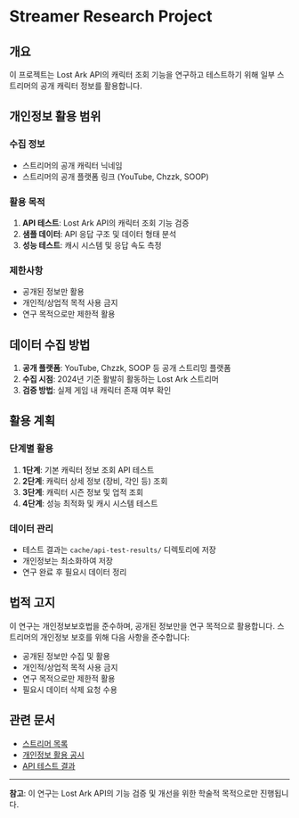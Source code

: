 # Streamer Research Project

<!-- @cursor-change: 2025-01-27, v1.0.1, 문서 최신화 규칙 적용 -->

## 개요

이 프로젝트는 Lost Ark API의 캐릭터 조회 기능을 연구하고 테스트하기 위해 일부
스트리머의 공개 캐릭터 정보를 활용합니다.

## 개인정보 활용 범위

### 수집 정보

- 스트리머의 공개 캐릭터 닉네임
- 스트리머의 공개 플랫폼 링크 (YouTube, Chzzk, SOOP)

### 활용 목적

1. **API 테스트**: Lost Ark API의 캐릭터 조회 기능 검증
2. **샘플 데이터**: API 응답 구조 및 데이터 형태 분석
3. **성능 테스트**: 캐시 시스템 및 응답 속도 측정

### 제한사항

- 공개된 정보만 활용
- 개인적/상업적 목적 사용 금지
- 연구 목적으로만 제한적 활용

## 데이터 수집 방법

1. **공개 플랫폼**: YouTube, Chzzk, SOOP 등 공개 스트리밍 플랫폼
2. **수집 시점**: 2024년 기준 활발히 활동하는 Lost Ark 스트리머
3. **검증 방법**: 실제 게임 내 캐릭터 존재 여부 확인

## 활용 계획

### 단계별 활용

1. **1단계**: 기본 캐릭터 정보 조회 API 테스트
2. **2단계**: 캐릭터 상세 정보 (장비, 각인 등) 조회
3. **3단계**: 캐릭터 시즌 정보 및 업적 조회
4. **4단계**: 성능 최적화 및 캐시 시스템 테스트

### 데이터 관리

- 테스트 결과는 `cache/api-test-results/` 디렉토리에 저장
- 개인정보는 최소화하여 저장
- 연구 완료 후 필요시 데이터 정리

## 법적 고지

이 연구는 개인정보보호법을 준수하며, 공개된 정보만을 연구 목적으로 활용합니다.
스트리머의 개인정보 보호를 위해 다음 사항을 준수합니다:

- 공개된 정보만 수집 및 활용
- 개인적/상업적 목적 사용 금지
- 연구 목적으로만 제한적 활용
- 필요시 데이터 삭제 요청 수용

## 관련 문서

- [스트리머 목록](streamer-list.md)
- [개인정보 활용 공시](privacy-notice.md)
- [API 테스트 결과](../lostark-api/V9.0.0/sample-data/)

---

**참고**: 이 연구는 Lost Ark API의 기능 검증 및 개선을 위한 학술적 목적으로만
진행됩니다.
